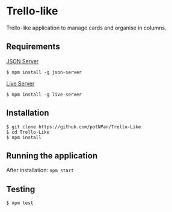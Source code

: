 # Trello-like

Trello-like application to manage cards and organise in columns.

## Requirements

[JSON Server](https://github.com/typicode/json-server)

    $ npm install -g json-server

[Live Server](https://github.com/tapio/live-server)

    $ npm install -g live-server

## Installation

    $ git clone https://github.com/potNPan/Trello-Like
    $ cd Trello-Like
    $ npm install

## Running the application

After installation: `npm start`

## Testing

    $ npm test
